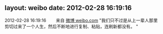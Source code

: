 layout: weibo
date: 2012-02-28 16:19:16
---
<meta name="referrer" content="no-referrer" />

2012-02-28 16:19:16  &nbsp;&nbsp;&nbsp;&nbsp;&nbsp;&nbsp; 来自 <a href="http://weibo.com/" rel="nofollow">微博 weibo.com</a>
"我们只不过是从上一辈人那里剪切过来了一个人生，然后不断地进行复制、粘贴，连刷新都没有。 " ​​​
